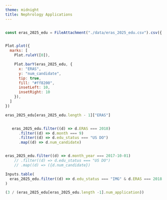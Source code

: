 ```yaml
---
theme: midnight
title: Nephrology Applications
---
```


```js

const eras_2025_edu = FileAttachment("./data/eras_2025_edu.csv").csv({ typed: true});

```

<!-- Cards with big numbers -->

<!-- <div class="grid grid-cols-4">
  <div class="card">
    <h2>Application Year</h2>
    <span class="big">${eras_2025_edu[eras_2025_edu.length - 1][ERAS]}</span>
  </div>
  <div class="card">
    <h2>Russia 🇷🇺 <span class="muted">/ Soviet Union</span></h2>
    <span class="big">${launches.filter((d) => d.stateId === "SU" || d.stateId === "RU").length.toLocaleString("en-US")}</span>
  </div>
  <div class="card">
    <h2>China 🇨🇳</h2>
    <span class="big">${launches.filter((d) => d.stateId === "CN").length.toLocaleString("en-US")}</span>
  </div>
  <div class="card">
    <h2>Other</h2>
    <span class="big">${launches.filter((d) => d.stateId !== "US" && d.stateId !== "SU" && d.stateId !== "RU" && d.stateId !== "CN").length.toLocaleString("en-US")}</span>
  </div>
</div> -->

```js

Plot.plot({
  marks: [
    Plot.ruleY([0]),

    Plot.barY(eras_2025_edu, {
      x: "ERAS", 
      y: "num_candidate",
      tip: true,
      fill: "#ff8200", 
      insetLeft: 10, 
      insetRight: 10
    }),
  ]
})

```

```js
eras_2025_edu[eras_2025_edu.length - 1]["ERAS"]
```

```js

   eras_2025_edu.filter((d) => d.ERAS === 2018)
      .filter((d) => d.month === 9)
      .filter((d) => d.edu_status === "US DO")
      .map((d) => d.num_candidate)

```

```js

eras_2025_edu.filter((d) => d.month_year === 2017-10-01)
    // .filter((d) => d.edu_status === "US DO")
    // .map((d) => ({d.num_candidate})

```

```js
Inputs.table(
  eras_2025_edu.filter((d) => d.edu_status === "IMG" & d.ERAS === 2018 & d.month_name === "July")
)

```

```js
(3 / (eras_2025_edu[eras_2025_edu.length -1].num_application))

```

